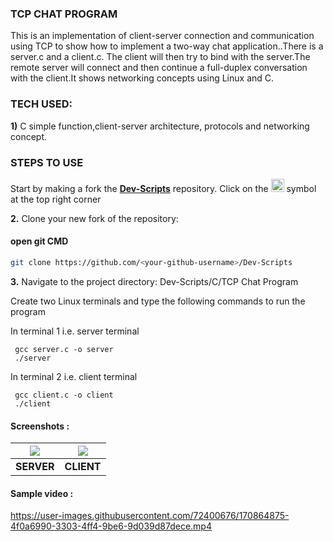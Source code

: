 ### TCP CHAT PROGRAM
This is an implementation of client-server connection and communication using TCP to show how to implement a two-way chat application..There is a server.c and a client.c. The client will then try to bind with the server.The remote server will connect and then continue a full-duplex conversation with the client.It shows networking concepts using Linux and C.

### TECH USED:
 **1)** C
    simple function,client-server architecture, protocols and networking concept.
    
### STEPS TO USE
Start by making a fork the [**Dev-Scripts**](https://github.com/abhijeet007rocks8/Dev-Scripts) repository. Click on the <a href="https://github.com/abhijeet007rocks8/Dev-Scripts/fork"><img src="https://i.imgur.com/G4z1kEe.png" height="21" width="21"></a> symbol at the top right corner

**2.** Clone your new fork of the repository:
#### open git CMD
```bash
git clone https://github.com/<your-github-username>/Dev-Scripts
```

**3.** Navigate to the project directory:
 Dev-Scripts/C/TCP Chat Program
 
 Create two Linux terminals and type the following commands to run the program
 
 In terminal 1 i.e. server terminal
 ```
  gcc server.c -o server
  ./server
 ```
 
 In terminal 2 i.e. client terminal
 ```
  gcc client.c -o client
  ./client
 ```
 
 #### Screenshots :
|![](https://user-images.githubusercontent.com/72400676/170864892-54dd0ba4-8892-4d2d-b298-1ff38f5234c0.png)|![](https://user-images.githubusercontent.com/72400676/170865017-e355849d-7c72-47e9-ae08-e5c2b4137dbb.png)|
|:---:|:---:|
|**SERVER**|**CLIENT**|

 #### Sample video :
 
 

https://user-images.githubusercontent.com/72400676/170864875-4f0a6990-3303-4ff4-9be6-9d039d87dece.mp4


